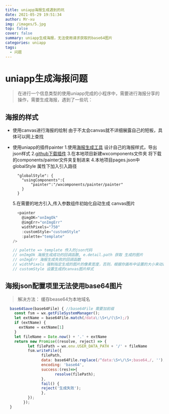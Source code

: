 ```yaml
---
title: uniapp海报生成遇到的坑
date: 2021-05-29 19:51:34
author: Mr-xu
img: /images/5.jpg
top: false
cover: false
summary: uniapp生成海报，无法使用请求获取的base64图片
categories: uniapp
tags:
  - 问题
---
```


# uniapp生成海报问题
>在进行一个信息类型的使用uniapp完成的小程序中，需要进行海报分享的操作，需要生成海报，遇到了一些坑：

## 海报的样式
+ 使用canvas进行海报的绘制
由于不太会canvas就不详细展露自己的短板，具体可以网上查找

+ 使用uniapp的插件painter
  1.使用[海报生成工具](https://lingxiaoyi.github.io/painter-custom-poster/) 设计自己的海报样式，导出json样式
  2.[github下载插件](https://github.com/Kujiale-Mobile/Painter)
  3.在本地项目新建wxcomponents文件夹 将下载的components/painter文件夹复制进来
  4.本地项目pages.json中 globalStyle 属性下加入引入路径
  ``` javscript
    "globalStyle": {
      "usingComponents":{
          "painter":"/wxcomponents/painter/painter"
      }
    }
  ```
  5.在需要的地方引入,传入参数组件初始化自动生成 canvas图片
  ``` javascript
    <painter
      @imgOK="onImgOk"
      @imgErr="onImgErr"
      widthPixels="750"
      :customStyle="customStyle"
      :palette="template"
  />

  // palette => template 传入的json代码
  // onImgOk 海报生成成功的回调函数, e.detail.path 获取 生成的图片
  // onImgErr 海报生成失败的回调函数
  // widthPixels 强制指定生成的图片的像素宽度，否则，根据你画布中设置的大小来动态调节，此属性可以提高图片分辨率。
  // customStyle 设置生成的canvas图片样式
  ```

## 海报json配置项里无法使用base64图片
>解决方法： 缓存bease64为本地域名

``` javascript
  base64Save(base64File) { //base64File 需要加前缀
    const fsm = wx.getFileSystemManager();
    let extName = base64File.match(/data\:\S+\/(\S+);/)
    if (extName) {
      extName = extName[1]
    }
    let fileName = Date.now() + '.' + extName
    return new Promise((resolve, reject) => {
          let filePath = wx.env.USER_DATA_PATH + '/' + fileName
          fsm.writeFile({
                filePath,
                data: base64File.replace(/^data:\S+\/\S+;base64,/, ''),
                encoding: 'base64',
                success:(res)=>{
                      resolve(filePath);
                },
                fail() {
                reject('生成失败');
                },
          });
        });
  }
```